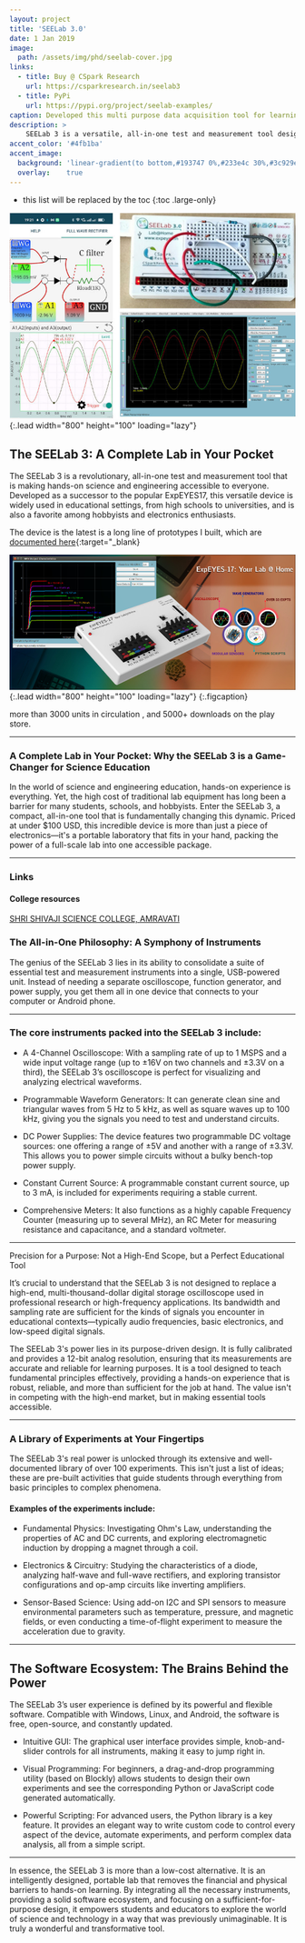 ```yaml
---
layout: project
title: 'SEELab 3.0'
date: 1 Jan 2019
image:  
  path: /assets/img/phd/seelab-cover.jpg
links:
  - title: Buy @ CSpark Research
    url: https://csparkresearch.in/seelab3
  - title: PyPi
    url: https://pypi.org/project/seelab-examples/
caption: Developed this multi purpose data acquisition tool for learning electronics
description: >
    SEELab 3 is a versatile, all-in-one test and measurement tool designed for hands-on learning in science and engineering. It's an upgrade to its predecessor, ExpEYES17, and is widely used for educational purposes from high school to university level. The device is known for its simplicity, flexibility, and low cost, making it an accessible tool for students and individuals.
accent_color: '#4fb1ba'
accent_image:
  background: 'linear-gradient(to bottom,#193747 0%,#233e4c 30%,#3c929e 50%,#d5d5d4 70%,#cdccc8 100%)'
  overlay:    true
---
```


* this list will be replaced by the toc
{:toc .large-only}

![Full-width image](/assets/img/phd/seelab_fw.jpg){:.lead width="800" height="100" loading="lazy"}

## The SEELab 3: A Complete Lab in Your Pocket

The SEELab 3 is a revolutionary, all-in-one test and measurement tool that is making hands-on science and engineering accessible to everyone. Developed as a successor to the popular ExpEYES17, this versatile device is widely used in educational settings, from high schools to universities, and is also a favorite among hobbyists and electronics enthusiasts.

The device is the latest is a long line of prototypes I built, which are [documented here](/_manufacturing/seelab-dev.md){:target="_blank}

![Full-width image](/assets/img/phd/expeyes.jpg){:.lead width="800" height="100" loading="lazy"}
{:.figcaption}

more than 3000 units in circulation , and 5000+ downloads on the play store.

---

### A Complete Lab in Your Pocket: Why the SEELab 3 is a Game-Changer for Science Education

In the world of science and engineering education, hands-on experience is everything. Yet, the high cost of traditional lab equipment has long been a barrier for many students, schools, and hobbyists. Enter the SEELab 3, a compact, all-in-one tool that is fundamentally changing this dynamic. Priced at under $100 USD, this incredible device is more than just a piece of electronics—it's a portable laboratory that fits in your hand, packing the power of a full-scale lab into one accessible package.

---

### Links

#### College resources
[SHRI SHIVAJI SCIENCE COLLEGE, AMRAVATI](https://shivajiscamt.org/reports/report.php?id=167)


### The All-in-One Philosophy: A Symphony of Instruments

The genius of the SEELab 3 lies in its ability to consolidate a suite of essential test and measurement instruments into a single, USB-powered unit. Instead of needing a separate oscilloscope, function generator, and power supply, you get them all in one device that connects to your computer or Android phone.

---

### The core instruments packed into the SEELab 3 include:

* A 4-Channel Oscilloscope: With a sampling rate of up to 1 MSPS and a wide input voltage range (up to ±16V on two channels and ±3.3V on a third), the SEELab 3’s oscilloscope is perfect for visualizing and analyzing electrical waveforms.

* Programmable Waveform Generators: It can generate clean sine and triangular waves from 5 Hz to 5 kHz, as well as square waves up to 100 kHz, giving you the signals you need to test and understand circuits.

* DC Power Supplies: The device features two programmable DC voltage sources: one offering a range of ±5V and another with a range of ±3.3V. This allows you to power simple circuits without a bulky bench-top power supply.

* Constant Current Source: A programmable constant current source, up to 3 mA, is included for experiments requiring a stable current.

* Comprehensive Meters: It also functions as a highly capable Frequency Counter (measuring up to several MHz), an RC Meter for measuring resistance and capacitance, and a standard voltmeter.

---

Precision for a Purpose: Not a High-End Scope, but a Perfect Educational Tool

It’s crucial to understand that the SEELab 3 is not designed to replace a high-end, multi-thousand-dollar digital storage oscilloscope used in professional research or high-frequency applications. Its bandwidth and sampling rate are sufficient for the kinds of signals you encounter in educational contexts—typically audio frequencies, basic electronics, and low-speed digital signals.

The SEELab 3's power lies in its purpose-driven design. It is fully calibrated and provides a 12-bit analog resolution, ensuring that its measurements are accurate and reliable for learning purposes. It is a tool designed to teach fundamental principles effectively, providing a hands-on experience that is robust, reliable, and more than sufficient for the job at hand. The value isn't in competing with the high-end market, but in making essential tools accessible.

---

### A Library of Experiments at Your Fingertips

The SEELab 3's real power is unlocked through its extensive and well-documented library of over 100 experiments. This isn't just a list of ideas; these are pre-built activities that guide students through everything from basic principles to complex phenomena.

#### Examples of the experiments include:

* Fundamental Physics: Investigating Ohm's Law, understanding the properties of AC and DC currents, and exploring electromagnetic induction by dropping a magnet through a coil.

* Electronics & Circuitry: Studying the characteristics of a diode, analyzing half-wave and full-wave rectifiers, and exploring transistor configurations and op-amp circuits like inverting amplifiers.

* Sensor-Based Science: Using add-on I2C and SPI sensors to measure environmental parameters such as temperature, pressure, and magnetic fields, or even conducting a time-of-flight experiment to measure the acceleration due to gravity.

---

## The Software Ecosystem: The Brains Behind the Power

The SEELab 3’s user experience is defined by its powerful and flexible software. Compatible with Windows, Linux, and Android, the software is free, open-source, and constantly updated.

* Intuitive GUI: The graphical user interface provides simple, knob-and-slider controls for all instruments, making it easy to jump right in.

* Visual Programming: For beginners, a drag-and-drop programming utility (based on Blockly) allows students to design their own experiments and see the corresponding Python or JavaScript code generated automatically.

* Powerful Scripting: For advanced users, the Python library is a key feature. It provides an elegant way to write custom code to control every aspect of the device, automate experiments, and perform complex data analysis, all from a simple script.


--- 

In essence, the SEELab 3 is more than a low-cost alternative. It is an intelligently designed, portable lab that removes the financial and physical barriers to hands-on learning. By integrating all the necessary instruments, providing a solid software ecosystem, and focusing on a sufficient-for-purpose design, it empowers students and educators to explore the world of science and technology in a way that was previously unimaginable. It is truly a wonderful and transformative tool.
